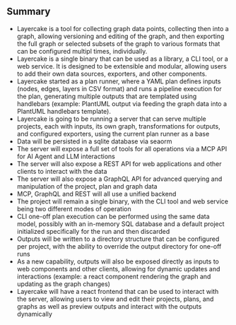## Summary

 - Layercake is a tool for collecting graph data points, collecting then into a graph, allowing versioning and editing of the graph, and then exporting the full graph or selected subsets of the graph to various formats that can be configured multipl times, individually.
 - Layercake is a single binary that can be used as a library, a CLI tool, or a web service. It is designed to be extensible and modular, allowing users to add their own data sources, exporters, and other components.
 - Layercake started as a plan runner, where a YAML plan defines inputs (nodes, edges, layers in CSV format) and runs a pipeline execution for the plan, generating multiple outputs that are templated using handlebars (example: PlantUML output via feeding the graph data into a PlantUML handlebars template).
 - Layercake is going to be running a server that can serve multiple projects, each with inputs, its own graph, transformations for outputs, and configured exporters, using the current plan runner as a base
 - Data will be persisted in a sqlite database via seaorm
 - The server will expose a full set of tools for all operations via a MCP API for AI Agent and LLM interactions
 - The server will also expose a REST API for web applications and other clients to interact with the data
 - The server will also expose a GraphQL API for advanced querying and manipulation of the project, plan and graph data
 - MCP, GraphQL and REST will all use a unified backend
 - The project will remain a single binary, with the CLI tool and web service being two different modes of operation
 - CLI one-off plan execution can be performed using the same data model, possibly with an in-memory SQL database and a default project initialized specifically for the run and then discarded
 - Outputs will be written to a directory structure that can be configured per project, with the ability to override the output directory for one-off runs
 - As a new capability, outputs will also be exposed directly as inputs to web components and other clients, allowing for dynamic updates and interactions (example: a react component rendering the graph and updating as the graph changes)
 - Layercake will have a react frontend that can be used to interact with the server, allowing users to view and edit their projects, plans, and graphs as well as preview outputs and interact with the outputs dynamically





